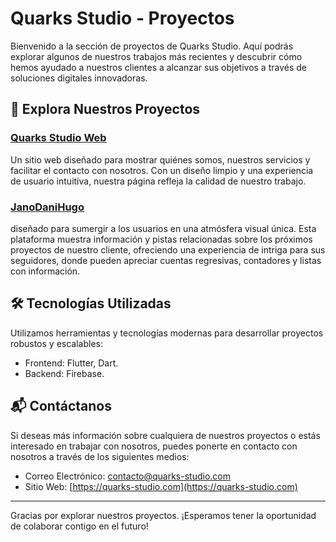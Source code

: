 # Quarks Studio - Proyectos

Bienvenido a la sección de proyectos de Quarks Studio. Aquí podrás explorar algunos de nuestros trabajos más recientes y descubrir cómo hemos ayudado a nuestros clientes a alcanzar sus objetivos a través de soluciones digitales innovadoras.

## 🚀 Explora Nuestros Proyectos

### [Quarks Studio Web](https://www.quarks-studio.com)
Un sitio web diseñado para mostrar quiénes somos, nuestros servicios y facilitar el contacto con nosotros. Con un diseño limpio y una experiencia de usuario intuitiva, nuestra página refleja la calidad de nuestro trabajo.

### **[JanoDaniHugo](https://github.com/Quarks-Studio/Clients/blob/main/janodanihugo.md)**
diseñado para sumergir a los usuarios en una atmósfera visual única. Esta plataforma muestra información y pistas relacionadas sobre los próximos proyectos de nuestro cliente, ofreciendo una experiencia de intriga para sus seguidores, donde pueden apreciar cuentas regresivas, contadores y listas con información.

## 🛠️ Tecnologías Utilizadas

Utilizamos herramientas y tecnologías modernas para desarrollar proyectos robustos y escalables:

- Frontend: Flutter, Dart.
- Backend: Firebase.

## 📬 Contáctanos

Si deseas más información sobre cualquiera de nuestros proyectos o estás interesado en trabajar con nosotros, puedes ponerte en contacto con nosotros a través de los siguientes medios:

- Correo Electrónico: [contacto@quarks-studio.com](mailto:contacto@quarks-studio.com)
- Sitio Web: [https://quarks-studio.com](https://quarks-studio.com)

---

Gracias por explorar nuestros proyectos. ¡Esperamos tener la oportunidad de colaborar contigo en el futuro!

